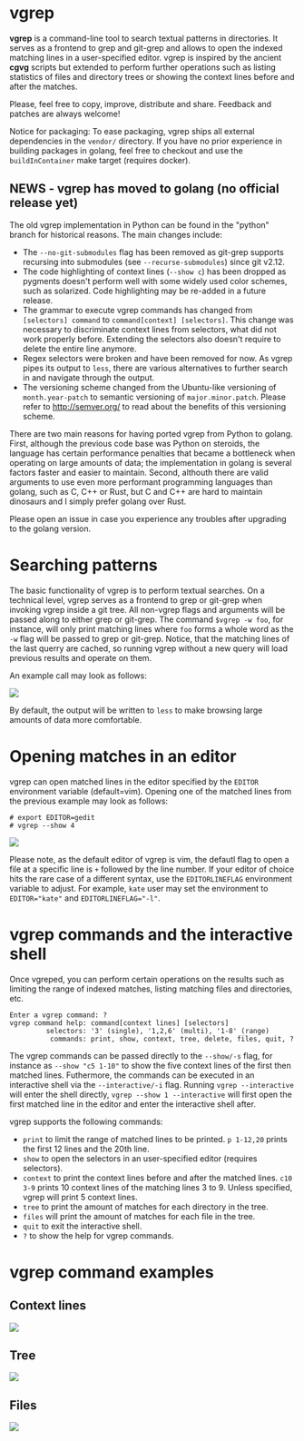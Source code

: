 # vgrep

**vgrep** is a command-line tool to search textual patterns in directories. It serves as a frontend to grep and git-grep and allows to open the indexed matching lines in a user-specified editor.  vgrep is inspired by the ancient **cgvg** scripts but extended to perform further operations such as listing statistics of files and directory trees or showing the context lines before and after the matches.

Please, feel free to copy, improve, distribute and share.  Feedback and patches are always welcome!

Notice for packaging: To ease packaging, vgrep ships all external dependencies in the `vendor/` directory. If you have no prior experience in building packages in golang, feel free to checkout and use the `buildInContainer` make target (requires docker).

## NEWS - vgrep has moved to golang (no official release yet)
The old vgrep implementation in Python can be found in the "python" branch for historical reasons. The main changes include:

 - The `--no-git-submodules` flag has been removed as git-grep supports recursing into submodules (see ``--recurse-submodules``) since git v2.12.
 - The code highlighting of context lines (`--show c`) has been dropped as pygments doesn't perform well with some widely used color schemes, such as solarized.  Code highlighting may be re-added in a future release.
 - The grammar to execute vgrep commands has changed from ``[selectors] command`` to ``command[context] [selectors]``.  This change was necessary to discriminate context lines from selectors, what did not work properly before.  Extending the selectors also doesn't require to delete the entire line anymore.
 - Regex selectors were broken and have been removed for now.  As vgrep pipes its output to `less`, there are various alternatives to further search in and navigate through the output.
 - The versioning scheme changed from the Ubuntu-like versioning of ``month.year-patch`` to semantic versioning of ``major.minor.patch``.  Please refer to http://semver.org/ to read about the benefits of this versioning scheme.

There are two main reasons for having ported vgrep from Python to golang.  First, although the previous code base was Python on steroids, the language has certain performance penalties that became a bottleneck when operating on large amounts of data; the implementation in golang is several factors faster and easier to maintain. Second, althouth there are valid arguments to use even more performant programming languages than golang, such as C, C++ or Rust, but C and C++ are hard to maintain dinosaurs and I simply prefer golang over Rust.

Please open an issue in case you experience any troubles after upgrading to the golang version.

# Searching patterns
The basic functionality of vgrep is to perform textual searches. On a technical level, vgrep serves as a frontend to grep or git-grep when invoking vgrep inside a git tree.  All non-vgrep flags and arguments will be passed along to either grep or git-grep.  The command `$vgrep -w foo`, for instance, will only print matching lines where `foo` forms a whole word as the `-w` flag will be passed to grep or git-grep. Notice, that the matching lines of the last querry are cached, so running vgrep without a new query will load previous results and operate on them.

An example call may look as follows:

![](screenshots/vgrep-simple-search.png)

By default, the output will be written to `less` to make browsing large amounts of data more comfortable.

# Opening matches in an editor
vgrep can open matched lines in the editor specified by the `EDITOR` environment variable (default=vim). Opening one of the matched lines from the previous example may look as follows:

```
# export EDITOR=gedit
# vgrep --show 4
```

![](screenshots/vgrep-show-gedit.png)

Please note, as the default editor of vgrep is vim, the defautl flag to open a file at a specific line is ``+`` followed by the line number.  If your editor of choice hits the rare case of a different syntax, use the `EDITORLINEFLAG` environment variable to adjust.  For example, `kate` user may set the environment to ``EDITOR="kate"`` and ``EDITORLINEFLAG="-l"``.

# vgrep commands and the interactive shell

Once vgreped, you can perform certain operations on the results such as limiting the range of indexed matches, listing matching files and directories, etc.
```
Enter a vgrep command: ?
vgrep command help: command[context lines] [selectors]
         selectors: '3' (single), '1,2,6' (multi), '1-8' (range)
          commands: print, show, context, tree, delete, files, quit, ?
```
The vgrep commands can be passed directly to the ``--show/-s`` flag, for instance as ``--show "c5 1-10"`` to show the five context lines of the first then matched lines.  Futhermore, the commands can be executed in an interactive shell via the ``--interactive/-i`` flag. Running ``vgrep --interactive`` will enter the shell directly, ``vgrep --show 1 --interactive`` will first open the first matched line in the editor and enter the interactive shell after.

vgrep supports the following commands:

- ``print`` to limit the range of matched lines to be printed. ``p 1-12,20`` prints the first 12 lines and the 20th line.
- ``show`` to open the selectors in an user-specified editor (requires selectors).
- ``context`` to print the context lines before and after the matched lines. ``c10 3-9`` prints 10 context lines of the matching lines 3 to 9.  Unless specified, vgrep will print 5 context lines.
- ``tree`` to print the amount of matches for each directory in the tree.
- ``files`` will print the amount of matches for each file in the tree.
- ``quit`` to exit the interactive shell.
- ``?`` to show the help for vgrep commands.

# vgrep command examples

## Context lines
![](screenshots/vgrep-context.png)

## Tree
![](screenshots/vgrep-tree.png)

## Files
![](screenshots/vgrep-files.png)

